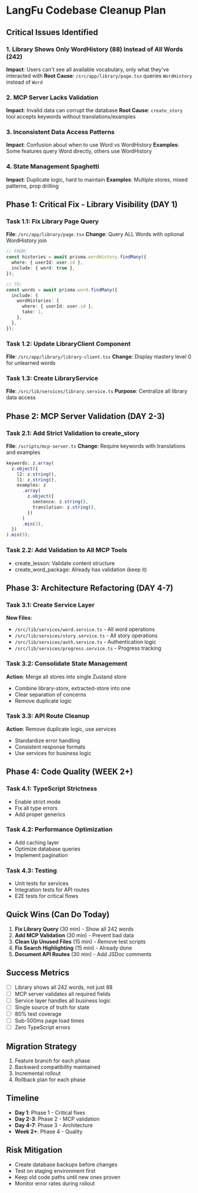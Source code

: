 # LangFu Codebase Cleanup Plan

## Critical Issues Identified

### 1. Library Shows Only WordHistory (88) Instead of All Words (242)

**Impact**: Users can't see all available vocabulary, only what they've interacted with
**Root Cause**: `/src/app/library/page.tsx` queries `WordHistory` instead of `Word`

### 2. MCP Server Lacks Validation

**Impact**: Invalid data can corrupt the database
**Root Cause**: `create_story` tool accepts keywords without translations/examples

### 3. Inconsistent Data Access Patterns

**Impact**: Confusion about when to use Word vs WordHistory
**Examples**: Some features query Word directly, others use WordHistory

### 4. State Management Spaghetti

**Impact**: Duplicate logic, hard to maintain
**Examples**: Multiple stores, mixed patterns, prop drilling

## Phase 1: Critical Fix - Library Visibility (DAY 1)

### Task 1.1: Fix Library Page Query

**File**: `/src/app/library/page.tsx`
**Change**: Query ALL Words with optional WordHistory join

```typescript
// FROM:
const histories = await prisma.wordHistory.findMany({
  where: { userId: user.id },
  include: { word: true },
});

// TO:
const words = await prisma.word.findMany({
  include: {
    wordHistories: {
      where: { userId: user.id },
      take: 1,
    },
  },
});
```

### Task 1.2: Update LibraryClient Component

**File**: `/src/app/library/library-client.tsx`
**Change**: Display mastery level 0 for unlearned words

### Task 1.3: Create LibraryService

**File**: `/src/lib/services/library.service.ts`
**Purpose**: Centralize all library data access

## Phase 2: MCP Server Validation (DAY 2-3)

### Task 2.1: Add Strict Validation to create_story

**File**: `/scripts/mcp-server.ts`
**Change**: Require keywords with translations and examples

```typescript
keywords: z.array(
  z.object({
    l2: z.string(),
    l1: z.string(),
    examples: z
      .array(
        z.object({
          sentence: z.string(),
          translation: z.string(),
        })
      )
      .min(2),
  })
).min(5);
```

### Task 2.2: Add Validation to All MCP Tools

- create_lesson: Validate content structure
- create_word_package: Already has validation (keep it)

## Phase 3: Architecture Refactoring (DAY 4-7)

### Task 3.1: Create Service Layer

**New Files**:

- `/src/lib/services/word.service.ts` - All word operations
- `/src/lib/services/story.service.ts` - All story operations
- `/src/lib/services/auth.service.ts` - Authentication logic
- `/src/lib/services/progress.service.ts` - Progress tracking

### Task 3.2: Consolidate State Management

**Action**: Merge all stores into single Zustand store

- Combine library-store, extracted-store into one
- Clear separation of concerns
- Remove duplicate logic

### Task 3.3: API Route Cleanup

**Action**: Remove duplicate logic, use services

- Standardize error handling
- Consistent response formats
- Use services for business logic

## Phase 4: Code Quality (WEEK 2+)

### Task 4.1: TypeScript Strictness

- Enable strict mode
- Fix all type errors
- Add proper generics

### Task 4.2: Performance Optimization

- Add caching layer
- Optimize database queries
- Implement pagination

### Task 4.3: Testing

- Unit tests for services
- Integration tests for API routes
- E2E tests for critical flows

## Quick Wins (Can Do Today)

1. **Fix Library Query** (30 min) - Show all 242 words
2. **Add MCP Validation** (30 min) - Prevent bad data
3. **Clean Up Unused Files** (15 min) - Remove test scripts
4. **Fix Search Highlighting** (15 min) - Already done
5. **Document API Routes** (30 min) - Add JSDoc comments

## Success Metrics

- [ ] Library shows all 242 words, not just 88
- [ ] MCP server validates all required fields
- [ ] Service layer handles all business logic
- [ ] Single source of truth for state
- [ ] 80% test coverage
- [ ] Sub-500ms page load times
- [ ] Zero TypeScript errors

## Migration Strategy

1. Feature branch for each phase
2. Backward compatibility maintained
3. Incremental rollout
4. Rollback plan for each phase

## Timeline

- **Day 1**: Phase 1 - Critical fixes
- **Day 2-3**: Phase 2 - MCP validation
- **Day 4-7**: Phase 3 - Architecture
- **Week 2+**: Phase 4 - Quality

## Risk Mitigation

- Create database backups before changes
- Test on staging environment first
- Keep old code paths until new ones proven
- Monitor error rates during rollout

